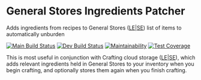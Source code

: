# General Stores Ingredients Patcher

Adds ingredients from recipes to General Stores
([LE](https://www.nexusmods.com/skyrim/mods/18340)|[SE](https://www.nexusmods.com/skyrimspecialedition/mods/4322))
list of items to automatically unburden

[![Main Build Status](https://github.com/Synthesis-Collective/GeneralStoresIngredientsPatcher/actions/workflows/ci-prod.yaml/badge.svg)](https://github.com/Synthesis-Collective/GeneralStoresIngredientsPatcher/actions/workflows/ci-prod.yaml)
[![Dev Build Status](https://github.com/Synthesis-Collective/GeneralStoresIngredientsPatcher/actions/workflows/ci-dev.yaml/badge.svg)](https://github.com/Synthesis-Collective/GeneralStoresIngredientsPatcher/actions/workflows/ci-dev.yaml)
[![Maintainability](https://api.codeclimate.com/v1/badges/bef5076a0b9eda9853fd/maintainability)](https://codeclimate.com/github/Synthesis-Collective/GeneralStoresIngredientsPatcher/maintainability)
[![Test Coverage](https://api.codeclimate.com/v1/badges/bef5076a0b9eda9853fd/test_coverage)](https://codeclimate.com/github/Synthesis-Collective/GeneralStoresIngredientsPatcher/test_coverage)

This is most useful in conjunction with Crafting cloud storage ([LE](https://www.nexusmods.com/skyrim/mods/33963)|[SE](https://www.nexusmods.com/skyrimspecialedition/mods/9045)), which adds relevant ingredients held in General Stores to your inventory when you begin crafting, and optionally stores them again when you finish crafting.
